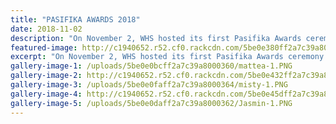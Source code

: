```yaml
---
title: "PASIFIKA AWARDS 2018"
date: 2018-11-02
description: "On November 2, WHS hosted its first Pasifika Awards ceremony at the Whanganui Function Centre..."
featured-image: http://c1940652.r52.cf0.rackcdn.com/5be0e380ff2a7c39a8000376/lovely-image330.jpg
excerpt: "On November 2, WHS hosted its first Pasifika Awards ceremony at the Whanganui Function Centre."
gallery-image-1: /uploads/5be0e0bcff2a7c39a8000360/mattea-1.PNG
gallery-image-2: http://c1940652.r52.cf0.rackcdn.com/5be0e432ff2a7c39a800037c/Mattea.jpg
gallery-image-3: /uploads/5be0e0faff2a7c39a8000364/misty-1.PNG
gallery-image-4: http://c1940652.r52.cf0.rackcdn.com/5be0e45dff2a7c39a8000380/MIsty.jpg
gallery-image-5: /uploads/5be0e0daff2a7c39a8000362/Jasmin-1.PNG
---
```

